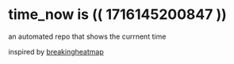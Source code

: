 # time_now is (( 1716145200847 ))

an automated repo that shows the currnent time

inspired by [breakingheatmap](https://github.com/breakingheatmap/breakingheatmap)